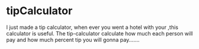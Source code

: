 # tipCalculator
I just made a tip calculator, when ever you went a hotel with your ,this calculator is useful. The tip-calculator calculate how much each person will pay and how much percent tip you will gonna pay.......
